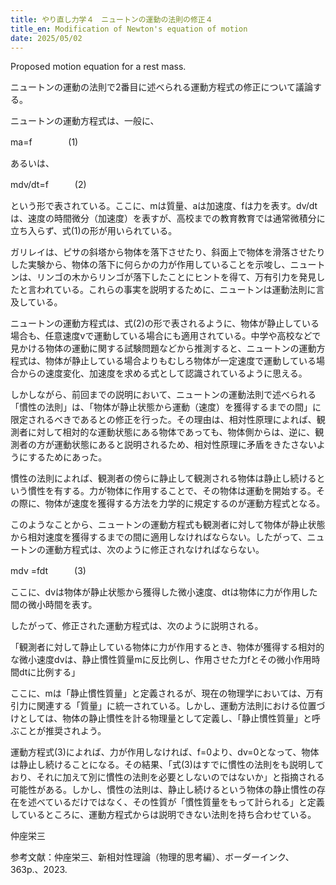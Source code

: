 ```yaml
---
title: やり直し力学４　ニュートンの運動の法則の修正４
title_en: Modification of Newton's equation of motion
date: 2025/05/02
---
```

Proposed motion equation for a rest mass.

ニュートンの運動の法則で2番目に述べられる運動方程式の修正について議論する。

ニュートンの運動方程式は、一般に、

ma=f　　　    (1)

あるいは、

mdv/dt=f　　　(2)

という形で表されている。ここに、mは質量、aは加速度、fは力を表す。dv/dtは、速度の時間微分（加速度）を表すが、高校までの教育教育では通常微積分に立ち入らず、式(1)の形が用いられている。

ガリレイは、ピサの斜塔から物体を落下させたり、斜面上で物体を滑落させたりした実験から、物体の落下に何らかの力が作用していることを示唆し、ニュートンは、リンゴの木からリンゴが落下したことにヒントを得て、万有引力を発見したと言われている。これらの事実を説明するために、ニュートンは運動法則に言及している。

ニュートンの運動方程式は、式(2)の形で表されるように、物体が静止している場合も、任意速度vで運動している場合にも適用されている。中学や高校などで見かける物体の運動に関する試験問題などから推測すると、ニュートンの運動方程式は、物体が静止している場合よりもむしろ物体が一定速度で運動している場合からの速度変化、加速度を求める式として認識されているように思える。

しかしながら、前回までの説明において、ニュートンの運動法則で述べられる「慣性の法則」は、「物体が静止状態から運動（速度）を獲得するまでの間」に限定されるべきであるとの修正を行った。その理由は、相対性原理によれば、観測者に対して相対的な運動状態にある物体であっても、物体側からは、逆に、観測者の方が運動状態にあると説明されるため、相対性原理に矛盾をきたさないようにするためにあった。

慣性の法則によれば、観測者の傍らに静止して観測される物体は静止し続けるという慣性を有する。力が物体に作用することで、その物体は運動を開始する。その際に、物体が速度を獲得する方法を力学的に規定するのが運動方程式となる。

このようなことから、ニュートンの運動方程式も観測者に対して物体が静止状態から相対速度を獲得するまでの間に適用しなければならない。したがって、ニュートンの運動方程式は、次のように修正されなければならない。

mdv =fdt　　　(3)

ここに、dvは物体が静止状態から獲得した微小速度、dtは物体に力が作用した間の微小時間を表す。

したがって、修正された運動方程式は、次のように説明される。

「観測者に対して静止している物体に力が作用するとき、物体が獲得する相対的な微小速度dvは、静止慣性質量mに反比例し、作用させた力fとその微小作用時間dtに比例する」

ここに、mは「静止慣性質量」と定義されるが、現在の物理学においては、万有引力に関連する「質量」に統一されている。しかし、運動方法則における位置づけとしては、物体の静止慣性を計る物理量として定義し、「静止慣性質量」と呼ぶことが推奨されよう。

運動方程式(3)によれば、力が作用しなければ、f=0より、dv=0となって、物体は静止し続けることになる。その結果、「式(3)はすでに慣性の法則をも説明しており、それに加えて別に慣性の法則を必要としないのではないか」と指摘される可能性がある。しかし、慣性の法則は、静止し続けるという物体の静止慣性の存在を述べているだけではなく、その性質が「慣性質量をもって計られる」と定義しているところに、運動方程式からは説明できない法則を持ち合わせている。

仲座栄三

参考文献：仲座栄三、新相対性理論（物理的思考編）、ボーダーインク、363p.、2023.
